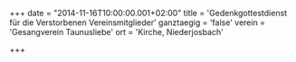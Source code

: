 +++
date = "2014-11-16T10:00:00.001+02:00"
title = 'Gedenkgottestdienst für die Verstorbenen Vereinsmitglieder'
ganztaegig = 'false'
verein = 'Gesangverein Taunusliebe'
ort = 'Kirche, Niederjosbach'

+++

      